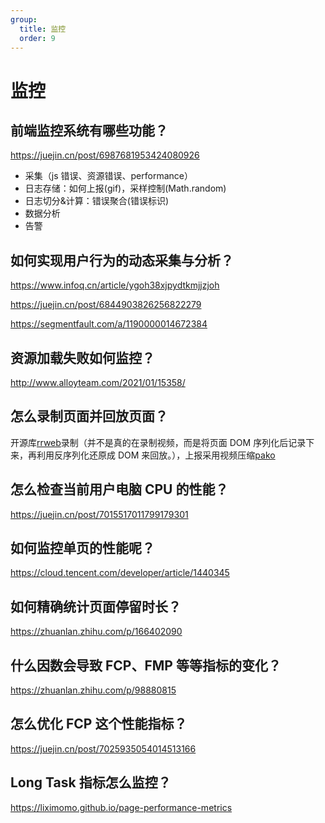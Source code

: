 ```yaml
---
group:
  title: 监控
  order: 9
---
```


# 监控

## 前端监控系统有哪些功能？

https://juejin.cn/post/6987681953424080926

- 采集（js 错误、资源错误、performance）
- 日志存储：如何上报(gif)，采样控制(Math.random)
- 日志切分&计算：错误聚合(错误标识)
- 数据分析
- 告警

## 如何实现用户行为的动态采集与分析？

https://www.infoq.cn/article/ygoh38xjpydtkmjjzjoh

https://juejin.cn/post/6844903826256822279

https://segmentfault.com/a/1190000014672384

## 资源加载失败如何监控？

http://www.alloyteam.com/2021/01/15358/

## 怎么录制页面并回放页面？

开源库[rrweb](https://github.com/rrweb-io/rrweb)录制（并不是真的在录制视频，而是将页面 DOM 序列化后记录下来，再利用反序列化还原成 DOM 来回放。），上报采用视频压缩[pako](https://github.com/nodeca/pako)

## 怎么检查当前用户电脑 CPU 的性能？

https://juejin.cn/post/7015517011799179301

## 如何监控单页的性能呢？

https://cloud.tencent.com/developer/article/1440345

## 如何精确统计页面停留时长？

https://zhuanlan.zhihu.com/p/166402090

## 什么因数会导致 FCP、FMP 等等指标的变化？

https://zhuanlan.zhihu.com/p/98880815

## 怎么优化 FCP 这个性能指标？

https://juejin.cn/post/7025935054014513166

## Long Task 指标怎么监控？

https://liximomo.github.io/page-performance-metrics
